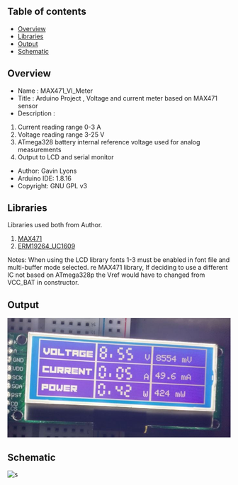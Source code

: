 

Table of contents
---------------------------

  * [Overview](#overview)
  * [Libraries](#libraries)
  * [Output](#output)
  * [Schematic](#schematic)
  
Overview
--------------------
* Name : MAX471_VI_Meter
* Title : Arduino Project , Voltage and current meter based on MAX471 sensor 
* Description : 

1. Current reading  range  0-3 A 
2. Voltage reading  range 3-25 V
3. ATmega328 battery internal reference voltage used for analog measurements
4. Output to LCD and  serial monitor

* Author: Gavin Lyons
* Arduino IDE: 1.8.16
* Copyright: GNU GPL v3

Libraries
------------------------

Libraries used both from Author.

1. [MAX471](https://github.com/gavinlyonsrepo/MAX471)
2. [ERM19264_UC1609]( https://github.com/gavinlyonsrepo/ERM19264_UC1609)

Notes:
When using the LCD library fonts 1-3 must be enabled in font file and multi-buffer mode
selected. re MAX471 library, If deciding to use a different IC not based on ATmega328p  the Vref would have to changed from VCC_BAT in constructor.


Output
--------------------------

![o](https://github.com/gavinlyonsrepo/MAX471_PVI_METER/blob/main/extras/image/output.jpg)

Schematic
-------------------------------

![s](https://github.com/gavinlyonsrepo/MAX471_PVI_METER/blob/main/extras/image/sch.jpg)
